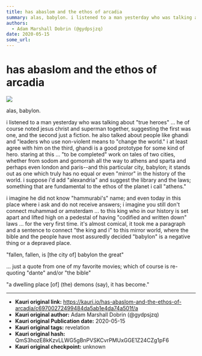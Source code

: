 ```yaml
---
title: has abaslom and the ethos of arcadia
summary: alas, babylon. i listened to a man yesterday who was talking about true heroes he of course noted jesus christ and superman together, suggesting the first was o
authors:
  - Adam Marshall Dobrin (@gydpsjzq)
date: 2020-05-15
some_url: 
---
```


# has abaslom and the ethos of arcadia

![](https://ipfs.infura.io/ipfs/QmUC9jEBDbVpex42JYKDhk1dxakggtp37UsdNWY61diMud)


alas, babylon.

i listened to a man yesterday who was talking about "true heroes" ... he of course noted jesus christ and superman together, suggesting the first was one, and the second just a fiction.  he also talked about people like ghandi and "leaders who use non-violent means to "change the world."  i at least agree with him on the third, ghandi is a good prototype for some kind of hero.  staring at this ... "to be completed" work on tales of two cities, whether from sodom and gomorrah all the way to athens and sparta and perhaps even london and paris--and this particular city, babylon; it stands out as one which truly has no equal or even "mirror" in the history of the world.  i suppose i'd add "alexandria" and suggest the library and the laws; something that are fundamental to the ethos of the planet i call "athens."  

i imagine he did not know "hammurabi's" name; and even today in this place where i ask and do not receive answers; i imagine you still don't connect muhammad or amsterdam ... to this king who in our history is set apart and lifted high on a pedestal of having "codified and written down" laws ... for the very first time.  it's almost comical, it took me a paragraph and a sentence to connect "the king and i" to this mirror world, where the bible and the people have most assuredly decided "babylon" is a negative thing or a depraved place.  

"fallen, fallen, is [the city of] babylon the great"

... just a quote from one of my favorite movies; which of course is re-quoting "dante" and/or "the bible"

"a dwelling place [of] (the) demons (say), it has become."


---

- **Kauri original link:** https://kauri.io/has-abaslom-and-the-ethos-of-arcadia/c69700272499484da5ab1e4da74a501f/a
- **Kauri original author:** Adam Marshall Dobrin (@gydpsjzq)
- **Kauri original Publication date:** 2020-05-15
- **Kauri original tags:** revelation
- **Kauri original hash:** QmS3hozE8kKzvLLWG5gBnPVSKCvrPMUxGGE1Z24CZg1pF6
- **Kauri original checkpoint:** unknown



